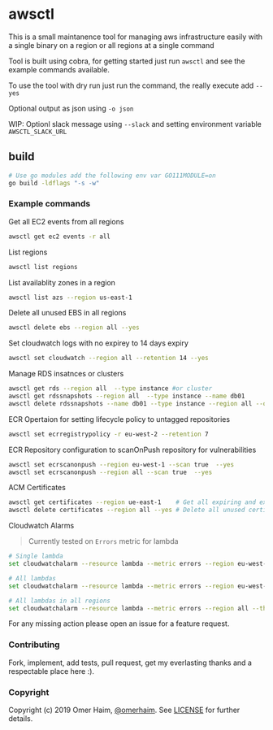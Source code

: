 # awsctl

This is a small maintanence tool for managing aws infrastructure easily with a single binary on a region or all regions at a single command

Tool is built using cobra, for getting started just run `awsctl` and see the example commands available.

To use the tool with dry run just run the command, the really execute add `--yes`

Optional output as json using `-o json`

WIP: Optionl slack message using `--slack` and setting environment variable `AWSCTL_SLACK_URL`

## build

```bash
# Use go modules add the following env var GO111MODULE=on
go build -ldflags "-s -w"
```

### Example commands

Get all EC2 events from all regions

```bash
awsctl get ec2 events -r all
```

List regions

```bash
awsctl list regions
```

List availablity zones in a region

```bash
awsctl list azs --region us-east-1
```

Delete all unused EBS in all regions

```bash
awsctl delete ebs --region all --yes
```

Set cloudwatch logs with no expirey to 14 days expiry

```bash
awsctl set cloudwatch --region all --retention 14 --yes
```

Manage RDS insatnces or clusters

```bash
awsctl get rds --region all  --type instance #or cluster
awsctl get rdssnapshots --region all  --type instance --name db01
awsctl delete rdssnapshots --name db01 --type instance --region all --older 14 --yes
```

ECR Opertaion for setting lifecycle policy to untagged repositories

```bash
awsctl set ecrregistrypolicy -r eu-west-2 --retention 7
```

ECR Repository configuration to scanOnPush repository for vulnerabilities

```bash
awsctl set ecrscanonpush --region eu-west-1 --scan true  --yes
awsctl set ecrscanonpush --region all --scan true  --yes
```

ACM Certificates

```bash
awsctl get certificates --region ue-east-1    # Get all expiring and expired certificates in region or all regions, for all expiring certificates it analyses why aren't the certificates being renewed automatically
awsctl delete certificates --region all --yes # Delete all unused certificates from the account
```

Cloudwatch Alarms

>Currently tested on `Errors` metric for lambda

```bash
# Single lambda
set cloudwatchalarm --resource lambda --metric errors --region eu-west-2 --arn arn:aws:lambda:eu-west-2:000000000000:function:test --threshold 3 --action arn:aws:sns:eu-west-2:000000000000:SNSToSlack --yes

# All lambdas
set cloudwatchalarm --resource lambda --metric errors --region eu-west-2 --threshold 3 --action arn:aws:sns:eu-west-2:000000000000:SNSToSlack --yes

# All lambdas in all regions
set cloudwatchalarm --resource lambda --metric errors --region all --threshold 3 --action arn:aws:sns:eu-west-2:000000000000:SNSToSlack --yes
```

For any missing action please open an issue for a feature request.

### Contributing

Fork, implement, add tests, pull request, get my everlasting thanks and a respectable place here :).

### Copyright

Copyright (c) 2019 Omer Haim, [@omerhaim](http://twitter.com/omerhaim).
See [LICENSE](LICENSE) for further details.
